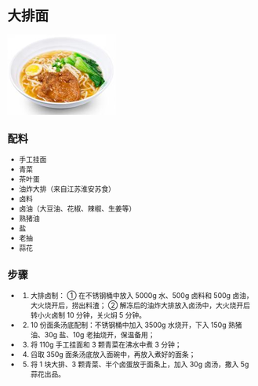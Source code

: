 # 大排面

![大排面](/images/大排面.png)

## 配料

- 手工挂面
- 青菜
- 茶叶蛋
- 油炸大排（来自江苏淮安苏食）
- 卤料
- 卤油（大豆油、花椒、辣椒、生姜等）
- 熟猪油
- 盐
- 老抽
- 蒜花

## 步骤

- 1. 大排卤制：
     ① 在不锈钢桶中放入 5000g 水、500g 卤料和 500g 卤油，大火烧开后，捞出料渣；
     ② 解冻后的油炸大排放入卤汤中，大火烧开后转小火卤制 10 分钟，关火焖 5 分钟。
- 2. 10 份面条汤底配制：不锈钢桶中加入 3500g 水烧开，下入 150g 熟猪油、30g 盐、10g 老抽烧开，保温备用；
- 3. 将 110g 手工挂面和 3 颗青菜在沸水中煮 3 分钟；
- 4. 舀取 350g 面条汤底放入面碗中，再放入煮好的面条；
- 5. 将 1 块大排、3 颗青菜、半个卤蛋放于面条上，加入 30g 卤汤，撒入 5g 蒜花出品。
